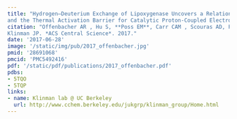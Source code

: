 ```yaml
---
title: "Hydrogen–Deuterium Exchange of Lipoxygenase Uncovers a Relationship between Distal, Solvent Exposed Protein Motions
and the Thermal Activation Barrier for Catalytic Proton-Coupled Electron Tunneling. "
citation: "Offenbacher AR , Hu S, **Poss EM**, Carr CAM , Scouras AD, Prigozhin DM, Iavarone AT, Palla A, Alber T, **Fraser JS**,
Klinman JP. *ACS Central Science*. 2017."
date: '2017-06-28'
image: '/static/img/pub/2017_offenbacher.jpg'
pmid: '28691068'
pmcid: 'PMC5492416'
pdf: '/static/pdf/publications/2017_offenbacher.pdf'
pdbs:
- 5TQO
- 5TQP
links:
- name: Klinman lab @ UC Berkeley
  url: http://www.cchem.berkeley.edu/jukgrp/klinman_group/Home.html
---
```

